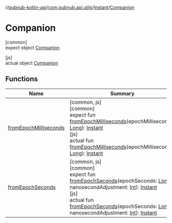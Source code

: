 //[pubnub-kotlin-api](../../../../index.md)/[com.pubnub.api.utils](../../index.md)/[Instant](../index.md)/[Companion](index.md)

# Companion

[common]\
expect object [Companion](index.md)

[js]\
actual object [Companion](index.md)

## Functions

| Name | Summary |
|---|---|
| [fromEpochMilliseconds](from-epoch-milliseconds.md) | [common, js]<br>[common]<br>expect fun [fromEpochMilliseconds](from-epoch-milliseconds.md)(epochMilliseconds: [Long](https://kotlinlang.org/api/latest/jvm/stdlib/kotlin/-long/index.html)): [Instant](../index.md)<br>[js]<br>actual fun [fromEpochMilliseconds](from-epoch-milliseconds.md)(epochMilliseconds: [Long](https://kotlinlang.org/api/latest/jvm/stdlib/kotlin/-long/index.html)): [Instant](../index.md) |
| [fromEpochSeconds](from-epoch-seconds.md) | [common, js]<br>[common]<br>expect fun [fromEpochSeconds](from-epoch-seconds.md)(epochSeconds: [Long](https://kotlinlang.org/api/latest/jvm/stdlib/kotlin/-long/index.html), nanosecondAdjustment: [Int](https://kotlinlang.org/api/latest/jvm/stdlib/kotlin/-int/index.html)): [Instant](../index.md)<br>[js]<br>actual fun [fromEpochSeconds](from-epoch-seconds.md)(epochSeconds: [Long](https://kotlinlang.org/api/latest/jvm/stdlib/kotlin/-long/index.html), nanosecondAdjustment: [Int](https://kotlinlang.org/api/latest/jvm/stdlib/kotlin/-int/index.html)): [Instant](../index.md) |
